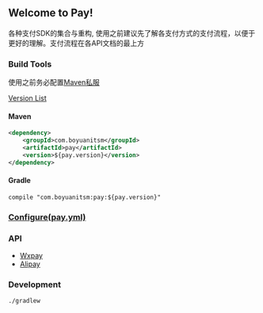 ## Welcome to Pay!

各种支付SDK的集合与重构, 使用之前建议先了解各支付方式的支付流程，以便于更好的理解。支付流程在各API文档的最上方

### Build Tools

使用之前务必配置[Maven私服](http://172.16.8.21:20000/helper/nexus-maven-repo)

[Version List](http://172.16.8.21:20000/pay/pay/tags)
#### Maven
```xml
<dependency>
    <groupId>com.boyuanitsm</groupId>
    <artifactId>pay</artifactId>
    <version>${pay.version}</version>
</dependency>
```
#### Gradle
```
compile "com.boyuanitsm:pay:${pay.version}"
```

### [Configure(pay.yml)](docs/pay.yml.md)

### API

- [Wxpay](docs/wepay/wepay.md)
- [Alipay](docs/alipay/alipay.md)

### Development

```
./gradlew
```
